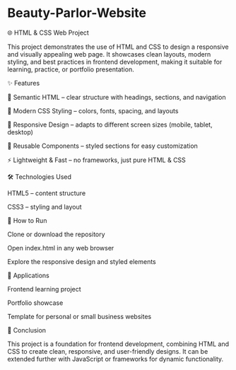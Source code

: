 # Beauty-Parlor-Website
🌐 HTML & CSS Web Project

This project demonstrates the use of HTML and CSS to design a responsive and visually appealing web page. It showcases clean layouts, modern styling, and best practices in frontend development, making it suitable for learning, practice, or portfolio presentation.

✨ Features

📄 Semantic HTML – clear structure with headings, sections, and navigation

🎨 Modern CSS Styling – colors, fonts, spacing, and layouts

📱 Responsive Design – adapts to different screen sizes (mobile, tablet, desktop)

🧩 Reusable Components – styled sections for easy customization

⚡ Lightweight & Fast – no frameworks, just pure HTML & CSS

🛠 Technologies Used

HTML5 – content structure

CSS3 – styling and layout

🚀 How to Run

Clone or download the repository

Open index.html in any web browser

Explore the responsive design and styled elements

📌 Applications

Frontend learning project

Portfolio showcase

Template for personal or small business websites

📖 Conclusion

This project is a foundation for frontend development, combining HTML and CSS to create clean, responsive, and user-friendly designs. It can be extended further with JavaScript or frameworks for dynamic functionality.
